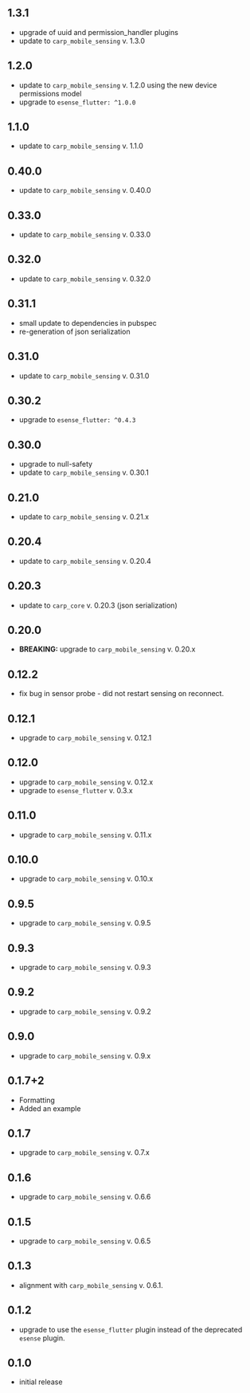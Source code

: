 ## 1.3.1

* upgrade of uuid and permission_handler plugins
* update to `carp_mobile_sensing` v. 1.3.0

## 1.2.0

* update to `carp_mobile_sensing` v. 1.2.0 using the new device permissions model
* upgrade to `esense_flutter: ^1.0.0`

## 1.1.0

* update to `carp_mobile_sensing` v. 1.1.0

## 0.40.0

* update to `carp_mobile_sensing` v. 0.40.0

## 0.33.0

* update to `carp_mobile_sensing` v. 0.33.0

## 0.32.0

* update to `carp_mobile_sensing` v. 0.32.0

## 0.31.1

* small update to dependencies in pubspec
* re-generation of json serialization

## 0.31.0

* update to `carp_mobile_sensing` v. 0.31.0

## 0.30.2

* upgrade to `esense_flutter: ^0.4.3`

## 0.30.0

* upgrade to null-safety
* update to `carp_mobile_sensing` v. 0.30.1

## 0.21.0

* update to `carp_mobile_sensing` v. 0.21.x

## 0.20.4

* update to `carp_mobile_sensing` v. 0.20.4

## 0.20.3

* update to `carp_core` v. 0.20.3 (json serialization)

## 0.20.0

* **BREAKING:** upgrade to `carp_mobile_sensing` v. 0.20.x

## 0.12.2

* fix bug in sensor probe - did not restart sensing on reconnect.

## 0.12.1

* upgrade to `carp_mobile_sensing` v. 0.12.1

## 0.12.0

* upgrade to `carp_mobile_sensing` v. 0.12.x
* upgrade to `esense_flutter` v. 0.3.x

## 0.11.0

* upgrade to `carp_mobile_sensing` v. 0.11.x

## 0.10.0

* upgrade to `carp_mobile_sensing` v. 0.10.x

## 0.9.5

* upgrade to `carp_mobile_sensing` v. 0.9.5

## 0.9.3

* upgrade to `carp_mobile_sensing` v. 0.9.3

## 0.9.2

* upgrade to `carp_mobile_sensing` v. 0.9.2

## 0.9.0

* upgrade to `carp_mobile_sensing` v. 0.9.x

## 0.1.7+2

* Formatting
* Added an example

## 0.1.7

* upgrade to `carp_mobile_sensing` v. 0.7.x

## 0.1.6

* upgrade to `carp_mobile_sensing` v. 0.6.6

## 0.1.5

* upgrade to `carp_mobile_sensing` v. 0.6.5

## 0.1.3

* alignment with `carp_mobile_sensing` v. 0.6.1.

## 0.1.2

* upgrade to use the `esense_flutter` plugin instead of the deprecated `esense` plugin.

## 0.1.0

* initial release
